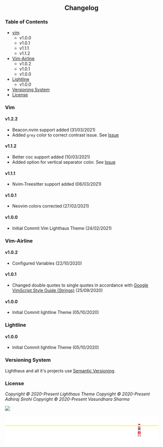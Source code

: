 <h2 align="center">Changelog</h2>

### Table of Contents
- [vim](#vim)
  - v1.0.0
  - v1.0.1
  - v1.1.1
  - v1.1.2
- [Vim-Airline](#vim-airline)
  - v1.0.2
  - v1.0.1
  - v1.0.0
- [Lightline](#lightline)
  - v1.0.0
- [Versioning System](#versioning-system)
- [License](#license)

### Vim
#### v1.2.2
- Beacon.nvim support added (31/03/2021)
- Added `grey` color to correct contrast issue. See [Issue](https://github.com/lighthaus-theme/lighthaus/issues/3)

#### v1.1.2
- Better coc support added (10/03/2021)
- Added option for vertical separator color. See [Issue](https://github.com/lighthaus-theme/vim-lighthaus/issues/3)

#### v1.1.1
- Nvim-Treesitter support added (06/03/2021)

#### v1.0.1
- Neovim colors corrected (27/02/2021)

#### v1.0.0
- Initial Commit Vim Lighthaus Theme (24/02/2021)

### Vim-Airline
#### v1.0.2
- Configured Variables (22/10/2020)

#### v1.0.1
- Changed double quotes to single quotes in accordance with [Google VimScript Style Guide (Strings)](https://google.github.io/styleguide/vimscriptguide.xml?showone=Strings#Strings) (25/09/2020)

#### v1.0.0
- Initial Commit lightline Theme (05/10/2020)

### Lightline
#### v1.0.0
- Initial Commit lightline Theme (05/10/2020)

### Versioning System
Lighthaus and all it's projects use [Semantic Versioning](https://semver.org/).  <br/>


### License

_Copyright © 2020-Present Lighthaus Theme_
_Copyright © 2020-Present Adhiraj Sirohi_
_Copyright © 2020-Present Vasundhara Sharma_

<p align="left"><a href="https://github.com/lighthaus-theme/vim/blob/master/LICENSE"><img src="https://img.shields.io/static/v1.svg??style=flat&logo=appveyore&label=License&message=MIT&colorA=1C918A&colorB=50C16E"/></a></p>

<p align="center"><img src="https://raw.githubusercontent.com/lighthaus-theme/lighthaus/9e5cf66db03fc3e183e6cfbf7c4c04263a4f23df/ImageResources/lighthaus-border.svg"><p>
